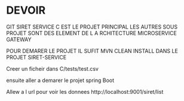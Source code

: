 # DEVOIR

GIT SIRET SERVICE C EST LE PROJET PRINCIPAL 
LES AUTRES SOUS PROJET SONT DES ELEMENT DE L A RCHITECTURE MICROSERVICE  GATEWAY 


POUR DEMARER LE PROJET IL SUFIT MVN CLEAN INSTALL DANS LE PROJET SIRET-SERVICE 

Creer un ficheir dans C/tests/test.csv

ensuite aller a  demarer le projet spring Boot 


Allew a l url pour voir les donnees http://localhost:9001/siret/list


